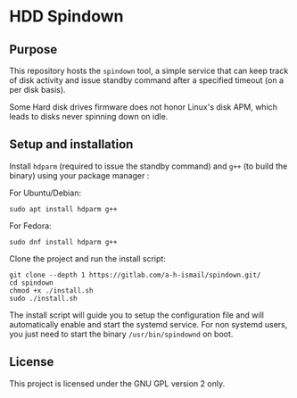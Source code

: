 # HDD Spindown

## Purpose

This repository hosts the `spindown` tool, a simple service that can keep track of disk activity and issue standby command after a specified timeout (on a per disk basis).

Some Hard disk drives firmware does not honor Linux's disk APM, which leads to disks never spinning down on idle.

## Setup and installation
Install `hdparm` (required to issue the standby command) and `g++` (to build the binary) using your package manager :

For Ubuntu/Debian:

`sudo apt install hdparm g++`

For Fedora:

`sudo dnf install hdparm g++`


Clone the project and run the install script:
```
git clone --depth 1 https://gitlab.com/a-h-ismail/spindown.git/
cd spindown
chmod +x ./install.sh
sudo ./install.sh
```
The install script will guide you to setup the configuration file and will automatically enable and start the systemd service. For non systemd users, you just need to start the binary `/usr/bin/spindownd` on boot.

## License
This project is licensed under the GNU GPL version 2 only.
